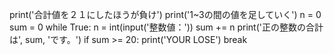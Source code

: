 print('合計値を２１にしたほうが負け')
print('1~3の間の値を足していく')
n = 0
sum = 0
while True:
    n = int(input('整数値：'))
    sum += n
    print('正の整数の合計は', sum, 'です。')
    if sum >= 20:
        print('YOUR LOSE')
        break
